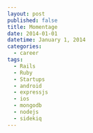 ```yaml
---
layout: post
published: false
title: Momentage
date: 2014-01-01
datetime: January 1, 2014
categories:
  - career
tags:
  - Rails
  - Ruby
  - Startups
  - android
  - expressjs
  - ios
  - mongodb
  - nodejs
  - sidekiq
---
```

